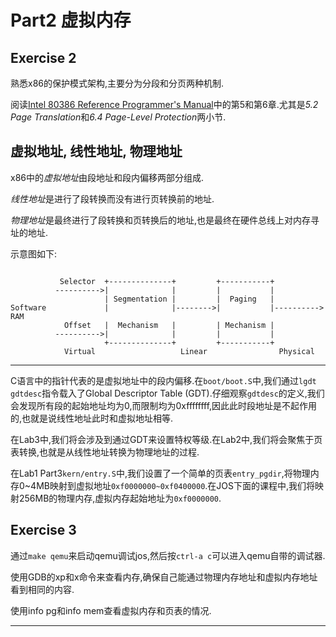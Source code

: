 # Part2 虚拟内存

## Exercise 2 
熟悉x86的保护模式架构,主要分为分段和分页两种机制.

阅读[Intel 80386 Reference Programmer's Manual](https://pdos.csail.mit.edu/6.828/2017/readings/i386/toc.htm)中的第5和第6章.尤其是*5.2 Page Translation*和*6.4 Page-Level Protection*两小节.

## 虚拟地址, 线性地址, 物理地址
x86中的*虚拟地址*由段地址和段内偏移两部分组成.

*线性地址*是进行了段转换而没有进行页转换前的地址.

*物理地址*是最终进行了段转换和页转换后的地址,也是最终在硬件总线上对内存寻址的地址.

示意图如下:

```

           Selector  +--------------+         +-----------+
          ---------->|              |         |           |
                     | Segmentation |         |  Paging   |
Software             |              |-------->|           |---------->  RAM
            Offset   |  Mechanism   |         | Mechanism |
          ---------->|              |         |           |
                     +--------------+         +-----------+
            Virtual                   Linear                Physical
```

---

C语言中的指针代表的是虚拟地址中的段内偏移.在`boot/boot.S`中,我们通过`lgdt gdtdesc`指令载入了Global Descriptor Table (GDT).仔细观察`gdtdesc`的定义,我们会发现所有段的起始地址均为0,而限制均为0xffffffff,因此此时段地址是不起作用的,也就是说线性地址此时和虚拟地址相等.

在Lab3中,我们将会涉及到通过GDT来设置特权等级.在Lab2中,我们将会聚焦于页表转换,也就是从线性地址转换为物理地址的过程.

在Lab1 Part3`kern/entry.S`中,我们设置了一个简单的页表`entry_pgdir`,将物理内存0~4MB映射到虚拟地址`0xf0000000~0xf0400000`.在JOS下面的课程中,我们将映射256MB的物理内存,虚拟内存起始地址为`0xf0000000`.


## Exercise 3
通过`make qemu`来启动qemu调试jos,然后按`ctrl-a c`可以进入qemu自带的调试器.

使用GDB的xp和x命令来查看内存,确保自己能通过物理内存地址和虚拟内存地址看到相同的内容.

使用info pg和info mem查看虚拟内存和页表的情况.

















---